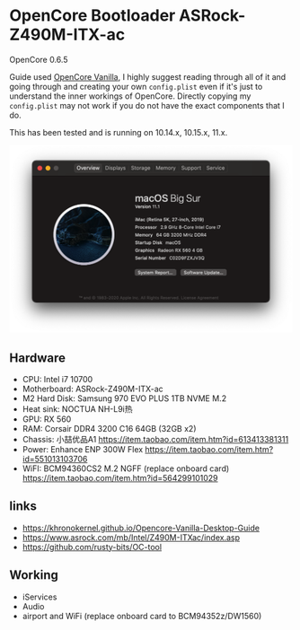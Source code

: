 # OpenCore Bootloader ASRock-Z490M-ITX-ac

OpenCore 0.6.5

Guide used [OpenCore Vanilla](https://khronokernel.github.io/Opencore-Vanilla-Desktop-Guide/), I highly suggest reading through all of it and going through and creating your own `config.plist` even if it's just to understand the inner workings of OpenCore. Directly copying my `config.plist` may not work if you do not have the exact components that I do.

This has been tested and is running on 10.14.x, 10.15.x, 11.x.

![System Info](info.png)


## Hardware

 - CPU: Intel i7 10700
 - Motherboard: ASRock-Z490M-ITX-ac
 - M2 Hard Disk: Samsung 970 EVO PLUS 1TB NVME M.2
 - Heat sink: NOCTUA NH-L9i热
 - GPU: RX 560
 - RAM: Corsair DDR4 3200 C16 64GB (32GB x2)
 - Chassis: 小喆优品A1 https://item.taobao.com/item.htm?id=613413381311
 - Power: Enhance ENP 300W Flex https://item.taobao.com/item.htm?id=551013103706
 - WiFI: BCM94360CS2 M.2 NGFF (replace onboard card) https://item.taobao.com/item.htm?id=564299101029

## links

 - https://khronokernel.github.io/Opencore-Vanilla-Desktop-Guide
 - https://www.asrock.com/mb/Intel/Z490M-ITXac/index.asp
 - https://github.com/rusty-bits/OC-tool

## Working

- iServices
- Audio
- airport and WiFi (replace onboard card to BCM94352z/DW1560)
